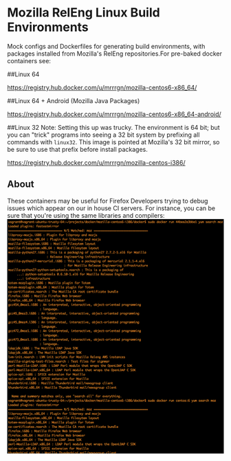 Mozilla RelEng Linux Build Environments
=======================================

Mock configs and Dockerfiles for generating build environments, with packages installed from Mozilla's RelEng repositories.For pre-baked docker containers see:

##Linux 64

https://registry.hub.docker.com/u/mrrrgn/mozilla-centos6-x86_64/

##Linux 64 + Android (Mozilla Java Packages)

https://registry.hub.docker.com/u/mrrrgn/mozilla-centos6-x86_64-android/

##Linux 32
Note: Setting this up was trucky. The environment is 64 bit; but you can "trick" programs into seeing a 32 bit system by prefixing all commands with `linux32`. This image is pointed at Mozilla's 32 bit mirror, so be sure to use that prefix before install packages.

https://registry.hub.docker.com/u/mrrrgn/mozilla-centos-i386/

## About
These containers may be useful for Firefox Developers trying to debug issues which appear on our in house CI servers. For instance, you can be sure that you're using the same libraries and compilers:
<img src="yum.png"></img>
